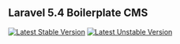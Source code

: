 ## Laravel 5.4 Boilerplate CMS

[![Latest Stable Version](https://poser.pugx.org/sref/boilerplate/v/stable)](https://packagist.org/packages/sref/boilerplate) [![Latest Unstable Version](https://poser.pugx.org/sref/boilerplate/v/unstable)](https://packagist.org/packages/sref/boilerplate)